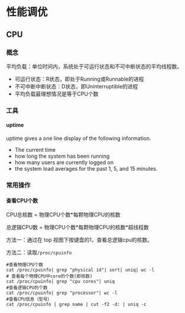 # 性能调优

## CPU

### 概念

平均负载：单位时间内，系统处于可运行状态和不可中断状态的平均线程数。

- 可运行状态：R状态，即处于Running或Runnable的进程
- 不可中断中断状态：D状态，即Uninterruptible的进程
- 平均负载最理想情况是等于CPU个数



### 工具

#### uptime

uptime gives a one line display of the following information.  

- The current time
- how long the system has been running
- how many users are currently logged on
- the system load averages for the past 1, 5, and 15 minutes.

### 常用操作

#### 查看CPU个数

CPU总核数 = 物理CPU个数$*$每颗物理CPU的核数

总逻辑CPU数 = 物理CPU个数$*$每颗物理CPU的核数$*$超线程数

方法一：通过在 top 视图下按键盘的1，查看总逻辑cpu的核数。

方法二：读取`/proc/cpuinfo`

```shell
#查看物理CPU个数
cat /proc/cpuinfo| grep "physical id"| sort| uniq| wc -l
# 查看每个物理CPU中core的个数(即核数)
cat /proc/cpuinfo| grep "cpu cores"| uniq
#查看逻辑CPU的个数
cat /proc/cpuinfo| grep "processor"| wc -l
#查看CPU信息（型号）
cat /proc/cpuinfo | grep name | cut -f2 -d: | uniq -c
```

